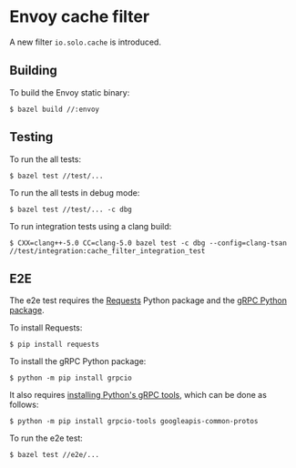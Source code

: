 # Envoy cache filter

A new filter `io.solo.cache` is introduced.

## Building

To build the Envoy static binary:

```
$ bazel build //:envoy
```

## Testing

To run the all tests:

```
$ bazel test //test/...
```

To run the all tests in debug mode:

```
$ bazel test //test/... -c dbg
```

To run integration tests using a clang build:

```
$ CXX=clang++-5.0 CC=clang-5.0 bazel test -c dbg --config=clang-tsan //test/integration:cache_filter_integration_test
```

## E2E

The e2e test requires the [Requests](https://pypi.org/project/requests/) Python package and the [gRPC Python package](https://grpc.io/docs/quickstart/python.html).

To install Requests:

```
$ pip install requests
```

To install the gRPC Python package:

```
$ python -m pip install grpcio
```

It also requires [installing Python's gRPC tools](https://grpc.io/docs/quickstart/python.html#install-grpc-tools), which can be done as follows:

```
$ python -m pip install grpcio-tools googleapis-common-protos
```

To run the e2e test:

```
$ bazel test //e2e/...
```
